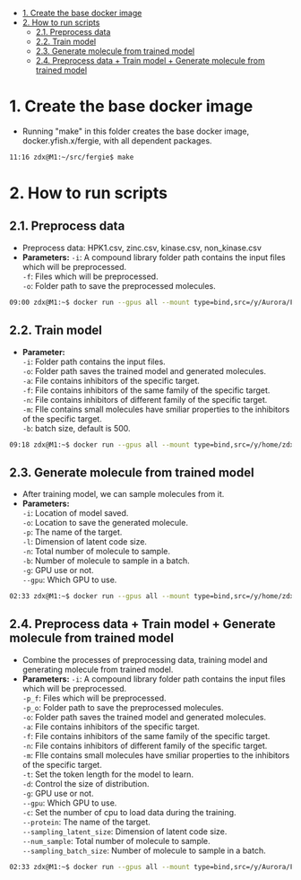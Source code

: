 - [1. Create the base docker image](#1-create-the-base-docker-image)
- [2. How to run scripts](#2-how-to-run-scripts)
  - [2.1. Preprocess data](#21-preprocess-data)
  - [2.2. Train model](#22-train-model)
  - [2.3. Generate molecule from trained model](#23-generate-molecule-from-trained-model)
  - [2.4. Preprocess data + Train model + Generate molecule from trained model](#24-preprocess-data--train-model--generate-molecule-from-trained-model)

# 1. Create the base docker image

- Running "make" in this folder creates the base docker image, docker.yfish.x/fergie, with all dependent packages.

```bash
11:16 zdx@M1:~/src/fergie$ make
```

# 2. How to run scripts

## 2.1. Preprocess data

- Preprocess data: HPK1.csv, zinc.csv, kinase.csv, non_kinase.csv  
- **Parameters:**
  ``-i``: A compound library folder path contains the input files which will be preprocessed.  
  ``-f``: Files which will be preprocessed.  
  ``-o``: Folder path to save the preprocessed molecules.  

```bash
09:00 zdx@M1:~$ docker run --gpus all --mount type=bind,src=/y/Aurora/Fergie/data/raw/,dst=/data --mount type=bind,src=/y/home/zdx/project/fergie/,dst=/output docker.yfish.x/fergie main.py preprocess -i /data/ -f HPK1.csv zinc.csv kinase.csv non_kinase.csv -o /output/data/
```

## 2.2. Train model

- **Parameter:**  
  ``-i``: Folder path contains the input files.  
  ``-o``: Folder path saves the trained model and generated molecules.  
  ``-a``: File contains inhibitors of the specific target.  
  ``-f``: File contains inhibitors of the same family of the specific target.  
  ``-n``: File contains inhibitors of different family of the specific target.  
  ``-m``: FIle contains small molecules have smiliar properties to the inhibitors of the specific target.  
  ``-b``: batch size, default is 500.

```bash
09:18 zdx@M1:~$ docker run --gpus all --mount type=bind,src=/y/home/zdx/project/fergie/,dst=/fergie docker.yfish.x/fergie main.py train -i /fergie/data/ -o /fergie/output/HPK1 -a HPK1_preprocess.csv -f kinase_preprocess.csv -n non_kinase_preprocess.csv -m zinc_preprocess.csv -b 1642
```

## 2.3. Generate molecule from trained model

- After training model, we can sample molecules from it.
- **Parameters:**  
  ``-i``: Location of model saved.  
  ``-o``: Location to save the generated molecule.  
  ``-p``: The name of the target.  
  ``-l``: Dimension of latent code size.  
  ``-n``: Total number of molecule to sample.  
  ``-b``: Number of molecule to sample in a batch.  
  ``-g``: GPU use or not.  
  ``--gpu``: Which GPU to use.  

```bash
02:33 zdx@M1:~$ docker run --gpus all --mount type=bind,src=/y/home/zdx/project/fergie/,dst=/fergie docker.yfish.x/fergie main.py initial_sampling -i /fergie/output/HPK1/model/0.5_100/ -o /fergie/output/HPK1/ -p HPK1
```

## 2.4. Preprocess data + Train model + Generate molecule from trained model

- Combine the processes of preprocessing data, training model and generating molecule from trained model.  
- **Parameters:**
  ``-i``: A compound library folder path contains the input files which will be preprocessed.  
  ``-p_f``: Files which will be preprocessed.  
  ``-p_o``: Folder path to save the preprocessed molecules.  
  ``-o``: Folder path saves the trained model and generated molecules.  
  ``-a``: File contains inhibitors of the specific target.  
  ``-f``: File contains inhibitors of the same family of the specific target.  
  ``-n``: File contains inhibitors of different family of the specific target.  
  ``-m``: FIle contains small molecules have smiliar properties to the inhibitors of the specific target.  
  ``-t``: Set the token length for the model to learn.  
  ``-d``: Control the size of distribution.  
  ``-g``: GPU use or not.  
  ``--gpu``: Which GPU to use.  
  ``-c``: Set the number of cpu to load data during the training.  
  ``--protein``: The name of the target.  
  ``--sampling_latent_size``: Dimension of latent code size.  
  ``--num_sample``: Total number of molecule to sample.  
  ``--sampling_batch_size``: Number of molecule to sample in a batch.

```bash
02:33 zdx@M1:~$ docker run --gpus all --mount type=bind,src=/y/Aurora/Fergie/data/raw/,dst=/data --mount type=bind,src=/y/home/zdx/project/fergie/,dst=/output docker.yfish.x/fergie main.py preprocess_train_initialsampling -i /data/ -p_f HPK1.csv zinc.csv kinase.csv non_kinase.csv -p_o /output/data/ -o /output/output/HPK1 -a HPK1_preprocess.csv -f kinase_preprocess.csv -n non_kinase_preprocess.csv -m zinc_preprocess.csv --train_batch_size 1642
```
